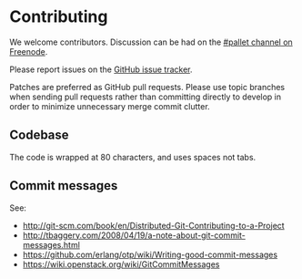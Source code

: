 # Contributing

We welcome contributors.  Discussion can be had on the
[#pallet channel on Freenode](irc://chat.freenode.net#pallet).

Please report issues on the
[GitHub issue tracker](https://github.com/palletops/lein-uberimage/issues).

Patches are preferred as GitHub pull requests. Please use topic
branches when sending pull requests rather than committing directly to
develop in order to minimize unnecessary merge commit clutter.

## Codebase

The code is wrapped at 80 characters, and uses spaces not tabs.

## Commit messages

See:

- http://git-scm.com/book/en/Distributed-Git-Contributing-to-a-Project
- http://tbaggery.com/2008/04/19/a-note-about-git-commit-messages.html
- https://github.com/erlang/otp/wiki/Writing-good-commit-messages
- https://wiki.openstack.org/wiki/GitCommitMessages
